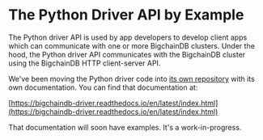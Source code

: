 # The Python Driver API by Example

The Python driver API is used by app developers to develop client apps which can communicate with one or more BigchainDB clusters. Under the hood, the Python driver API communicates with the BigchainDB cluster using the BigchainDB HTTP client-server API.

We've been moving the Python driver code into [its own repository](https://github.com/bigchaindb/bigchaindb-driver) with its own documentation. You can find that documentation at:

[https://bigchaindb-driver.readthedocs.io/en/latest/index.html](https://bigchaindb-driver.readthedocs.io/en/latest/index.html)

That documentation will soon have examples. It's a work-in-progress.
